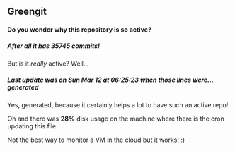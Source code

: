 ## Greengit

#### Do you wonder why this repository is so active?

##### After all it has 35745 commits!

But is it *really* active? Well...

##### Last update was on Sun Mar 12 at 06:25:23 when those lines were... generated

Yes, generated, because it certainly helps a lot to have such an active repo!

Oh and there was **28%** disk usage on the machine
where there is the cron updating this file.

Not the best way to monitor a VM in the cloud but it works! :)
